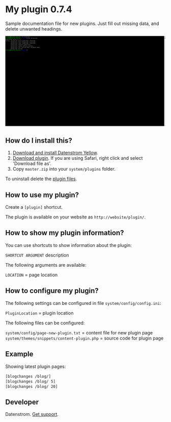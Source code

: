 My plugin 0.7.4
===============
Sample documentation file for new plugins. Just fill out missing data, and delete unwanted headings. 

<p align="center"><img src="my-screenshot.png?raw=true" alt="Screenshot"></p>

## How do I install this?

1. [Download and install Datenstrom Yellow](https://github.com/datenstrom/yellow/).
2. [Download plugin](https://github.com/schulle4u/yellow-plugin-template/archive/master.zip). If you are using Safari, right click and select 'Download file as'.
3. Copy `master.zip` into your `system/plugins` folder.

To uninstall delete the [plugin files](update.ini).

## How to use my plugin?

Create a `[plugin]` shortcut. 

The plugin is available on your website as `http://website/plugin/`. 

## How to show my plugin information?

You can use shortcuts to show information about the plugin:

`SHORTCUT ARGUMENT` description   

The following arguments are available:

`LOCATION` = page location   

## How to configure my plugin?

The following settings can be configured in file `system/config/config.ini`:

`PluginLocation` = plugin location  

The following files can be configured:

`system/config/page-new-plugin.txt` = content file for new plugin page  
`system/themes/snippets/content-plugin.php` = source code for plugin page  

## Example

Showing latest plugin pages:

    [blogchanges /blog/]
    [blogchanges /blog/ 5]
    [blogchanges /blog/ 20]

## Developer

Datenstrom. [Get support](https://developers.datenstrom.se/help/support).

